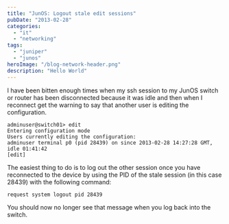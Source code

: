 ```yaml
---
title: "JunOS: Logout stale edit sessions"
pubDate: "2013-02-28"
categories:
  - "it"
  - "networking"
tags:
  - "juniper"
  - "junos"
heroImage: "/blog-network-header.png"
description: "Hello World"
---
```


I have been bitten enough times when my ssh session to my JunOS switch or router has been disconnected because it was idle and then when I reconnect get the warning to say that another user is editing the configuration.

```
adminuser@switch01> edit
Entering configuration mode
Users currently editing the configuration:
adminuser terminal p0 (pid 28439) on since 2013-02-28 14:27:28 GMT, idle 01:41:42
[edit]

```

The easiest thing to do is to log out the other session once you have reconnected to the device by using the PID of the stale session (in this case 28439) with the following command:

```
request system logout pid 28439
```

You should now no longer see that message when you log back into the switch.
